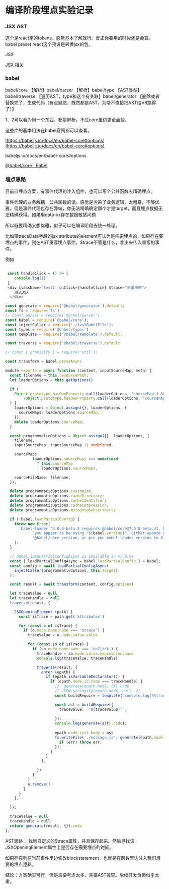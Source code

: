 # 编译阶段埋点实验记录
### JSX AST

这个是react定的tokens。感觉基本了解就行。反正你要用的时候还是会查。babel preset react这个预设是转换jsx的包。

JSX​

[JSX 相关](https://facebook.github.io/jsx/#prod-JSXMemberExpression)

### babel 

babel/core    【解析】babel/parser 【解析】babel/type    【AST类型】babel/traverse  【遍历AST，type和这个有关联】babel/generator 【删除或者替换完了，生成代码（有点疑惑，既然都是AST，为啥不直接把AST给V8跑得了）】

1、2可以看为同一个东西，都是解析。不过core里边更全面些。

这些库的基本用法在babel官网都可以查看。

[https://babeljs.io/docs/en/babel-core#options](https://babeljs.io/docs/en/babel-core#options)​

babeljs.io/docs/en/babel-core#options

[@babel/core · Babel](https://babeljs.io/docs/en/babel-core#options)



### 埋点思路

目前自埋点方案，有事件代理的注入组件，也可以写个公共函数去精确埋点。

事件代理的业务解耦，公共函数的话，感觉是污染了业务逻辑，太粗暴，不够优雅。但是事件代理也存在弊端，你无法精确确定哪个才是target，而且埋点数据无法精确获得。如果用data-xx存在数据敏感问题

所以既要精确又想优雅，似乎可以在编译阶段去统一处理。

比如带traceData字段的jsx attribute的element可认为是需要埋点的，如果存在要埋点的事件，则在AST重写埋点事件。$trace不管是什么，拿出来传入重写的事件。

例如

```typescript

 const handleClick = () => {
    console.log(1)
 }
 <div className='test1' onClick={handleClick} $trace="测试用例">
    测试JSX
  </div>

```



```typescript
const generate = require('@babel/generator').default;
const fs = require('fs')
// const parser = require('@babel/parser')
const babel = require('@babel/core');
const injectCaller = require('./testBabelFile');
const types = require('@babel/types')
const template = require('@babel/template').default;

const traverse = require('@babel/traverse').default

// const { promisify } = require('util');

const transform = babel.parseAsync

module.exports = async function (content, inputSourceMap, meta) {
  const filename = this.resourcePath;
  let loaderOptions = this.getOptions()

  if (
    Object.prototype.hasOwnProperty.call(loaderOptions, 'sourceMap') &&
        !Object.prototype.hasOwnProperty.call(loaderOptions, 'sourceMaps')
  ) {
    loaderOptions = Object.assign({}, loaderOptions, {
      sourceMaps: loaderOptions.sourceMap,
    });
    delete loaderOptions.sourceMap;
  }

  const programmaticOptions = Object.assign({}, loaderOptions, {
    filename,
    inputSourceMap: inputSourceMap || undefined,

    sourceMaps:
            loaderOptions.sourceMaps === undefined
              ? this.sourceMap
              : loaderOptions.sourceMaps,

    sourceFileName: filename,
  });

  delete programmaticOptions.customize;
  delete programmaticOptions.cacheDirectory;
  delete programmaticOptions.cacheIdentifier;
  delete programmaticOptions.cacheCompression;
  delete programmaticOptions.metadataSubscribers;

  if (!babel.loadPartialConfig) {
    throw new Error(
      'babel-loader ^8.0.0-beta.3 requires @babel/core@7.0.0-beta.41, but ' +
            `you appear to be using "${babel.version}". Either update your ` +
            '@babel/core version, or pin you babel-loader version to 8.0.0-beta.2',
    );
  }

  // babel.loadPartialConfigAsync is available in v7.8.0+
  const { loadPartialConfigAsync = babel.loadPartialConfig } = babel;
  const config = await loadPartialConfigAsync(
    injectCaller(programmaticOptions, this.target),
  );

  const result = await transform(content, config.options)

  let traceValue = null
  let traceHandle = null
  traverse(result, {

    JSXOpeningElement (path) {
      const isTrace = path.get('attributes')

      for (const o of isTrace) {
        if (o.node.name.name === '$trace') {
          traceValue = o.node.value.value

          for (const so of isTrace) {
            if (so.node.name.name === 'onClick') {
              traceHandle = so.node.value.expression.name
              console.log(traceValue, traceHandle)

              traverse(result, {
                enter (epath) {
                  if (epath.isVariableDeclarator()) {
                    if (epath.node.id.name === traceHandle) {
                      //  generate(epath.node, {}).code
                      // JSON.stringify(epath.node, null, 2)
                      const buildRequire = template(`console.log(%%traceValue%%);`);

                      const ast = buildRequire({
                        traceValue: `'${traceValue}'`,
            
                      });
                      console.log(generate(ast).code);
                    
                      epath.node.init.body = ast
                      fs.writeFile('./message.js', generate(epath.node, {}).code, (err) => {
                        if (err) throw err;
                      });
                    }
                  }
                },

              })
            }
          }
          o.remove()
        }
      }
    },

  });

  traceValue = null
  traceHandle = null
  return generate(result, {}).code
};

```
AST思路：
找到自定义的$trace属性，并且保存起来。然后寻找该JSXOpeningElement属性上是否存在需要埋点的时间。

如果存在则在当前事件里边修改blockstatement。也就是在函数里边注入我们想要的埋点逻辑。

结论：方案确实可行，但是需要考虑太多，需要AST兼容。后续开发负担似乎太重。

